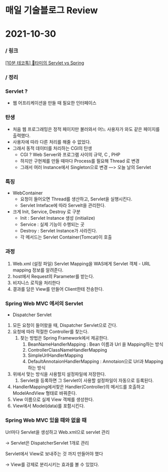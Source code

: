 # 매일 기술블로그 Review

# 2021-10-30

### / 링크

[[10분 테코톡] 🌻타미의 Servlet vs Spring](https://www.youtube.com/watch?v=2pBsXI01J6M)

### / 정리

### Servlet ?

- 웹 어프리케이션을 만들 때 필요한 인터페이스

### 탄생

- 처음 웹 프로그래밍은 정적 페이지만 불러와서 어느 사용자가 와도 같은 페이지를 출력했다.
- 사용자에 따라 다른 처리를 해줄 수 없었다.
- 그래서 동적 데이터를 처리하는 CGI의 탄생
    - CGI ?    Web Server와 프로그램 사이의 규약,  C , PHP
    - 하지만 구현체를 만들 때마다 Process를 필요해 Thread 로 변경
    - 그래서 여러 Instance에서 Singleton으로 변경 —> 오늘 날의 Servlet

### 특징

- WebContainer
    - 요청이 들어오면 Thread를 생산하고, Servlet을 실행시킨다.
    - Servlet Inteface에 따라 Servelt을 관리한다.
- 크게 Init, Service, Destroy 로 구분
    - Init : Servlet Instance 생성 (initialize)
    - Service : 실제 기능이 수행되는 곳
    - Destroy : Servlet Instance가 사라진다.
    - 각 메서드는 Servlet Container(Tomcat)이 호출
    

### 과정

1. Web.xml (설정 파일) Servlet Mapping을 WAS에게 Servlet 객체 - URL mapping 정보를 알려준다.
2. host에서 Request의 Parameter를 받는다.
3. 비지니스 로직을 처리한다
4. 결과를 담은 View를 만들어 Client한테 전송한다.

### Spring Web MVC 에서의 Servlet

- Dispatcher Servlet

1. 모든 요청이 들어왔을 때, Dispatcher Servlet으로 간다.
2. 요청에 따라 적절한 Controller를 찾는다.
    1. 찾는 방법은 Spring Framework에서 제공한다.
        1. BeanNameHandlerMapping : Bean 이름과 Url 을 Mapping하는 방식
        2. ControllerClassNameHandlerMapping
        3. SimpleUrlHandlerMapping
        4. DefaultAnnotaionHandlerMapping : Annotaion으로 Url과 Mapping하는 방식
3. 위에서 맞는 방식을 사용할지 설정파일에 저장한다.
    1. Servlet을 등록하면 그 Servlet이 사용할 설정파일이 자동으로 등록된다.
4. HandlerMapping에서찾은 Handler(Controller)의 메서드를 호출하고 ModelAndView 형태로 바꿔준다.
5. View 이름으로 실제 View 객체를 생성한다.
6. View에서 Model(data)를 포함시킨다.

 

### Spring Web MVC 있을 때와 없을 때

Url마다 Servlet을 생성하고 Web.xml으로 servlet 관리 

 → Servlet은 DispatcherServlet 1개로 관리

Servlet에서 View로 보내주는 것 까지 만들어야 했다

→ View를 강제로 분리시키는 효과를 볼 수 있었다.